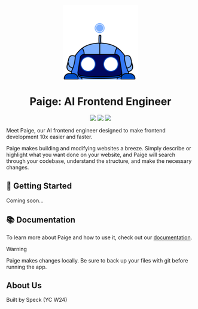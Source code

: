 <div align="center">
   <img src="./assets/static_mascot.png" alt="Logo" width="200" height="200">
   <h1 align="center">Paige: AI Frontend Engineer</h1>
</div>

<!-- BADGES -->
<p align="center">
   <a href="https://paige.sh/"><img src="https://img.shields.io/badge/Website-blue?logo=googlechrome&logoColor=white"/></a>
   <a href="https://paige.sh/docs"><img src="https://img.shields.io/badge/Docs-blue?logo=readthedocs&logoColor=white"/></a>
   <a href="https://discord.gg/speck"><img src="https://img.shields.io/discord/1212486326352617534?logo=discord&label=discord&logoColor=white"/></a>
</p>

Meet Paige, our AI frontend engineer designed to make frontend development 10x easier and faster.

Paige makes building and modifying websites a breeze. Simply describe or highlight what you want done on your website, and Paige will search through your codebase, understand the structure, and make the necessary changes.

## 🚀 Getting Started

Coming soon...

## 📚 Documentation

To learn more about Paige and how to use it, check out our [documentation](https://paige.sh/docs/).

> [!WARNING]
> Paige makes changes locally. Be sure to back up your files with git before running the app.

## About Us

Built by Speck (YC W24)
